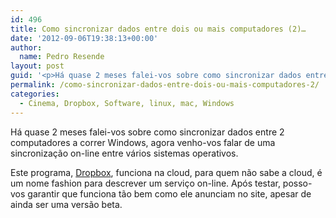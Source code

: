 ```yaml
---
id: 496
title: Como sincronizar dados entre dois ou mais computadores (2)…
date: '2012-09-06T19:38:13+00:00'
author: 
  name: Pedro Resende
layout: post
guid: '<p>Há quase 2 meses falei-vos sobre como sincronizar dados entre 2 computadores a correr Windows, agora venho-vos falar de uma sincronização on-line entre vários sistemas operativos.</p><p>Este programa, <a href="http://www.getdropbox.com/" target="_blank'
permalink: /como-sincronizar-dados-entre-dois-ou-mais-computadores-2/
categories:
  - Cinema, Dropbox, Software, linux, mac, Windows
---
```

Há quase 2 meses falei-vos sobre como sincronizar dados entre 2 computadores a correr Windows, agora venho-vos falar de uma sincronização on-line entre vários sistemas operativos.

Este programa, <a href="http://www.getdropbox.com/" target="_blank">Dropbox</a>, funciona na cloud, para quem não sabe a cloud, é um nome fashion para descrever um serviço on-line. Após testar, posso-vos garantir que funciona tão bem como ele anunciam no site, apesar de ainda ser uma versão beta.